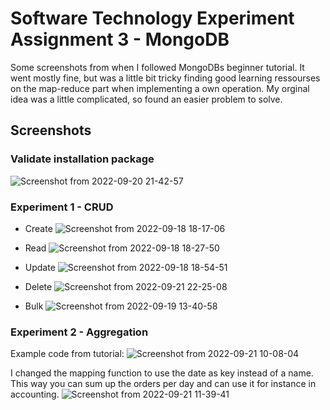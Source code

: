 # Software Technology Experiment Assignment 3 - MongoDB

Some screenshots from when I followed MongoDBs beginner tutorial. It went mostly fine, but was a little bit tricky finding good learning ressourses on the map-reduce part when implementing a own operation. My orginal idea was a little complicated, so found an easier problem to solve.

## Screenshots


### Validate installation package
![Screenshot from 2022-09-20 21-42-57](https://user-images.githubusercontent.com/109481934/191600594-8e49ff61-1208-4c41-a9e5-21196abf059e.png)

### Experiment 1 - CRUD

- Create
![Screenshot from 2022-09-18 18-17-06](https://user-images.githubusercontent.com/109481934/191601082-cc949e54-b6af-4ed7-8d15-803da97d0819.png)

- Read
![Screenshot from 2022-09-18 18-27-50](https://user-images.githubusercontent.com/109481934/191601328-02a0f72d-d4de-483d-bdee-9aec903c4624.png)


- Update
![Screenshot from 2022-09-18 18-54-51](https://user-images.githubusercontent.com/109481934/191601420-b5096cf5-3522-433f-b4a9-63f1c5f2b4f9.png)

- Delete
![Screenshot from 2022-09-21 22-25-08](https://user-images.githubusercontent.com/109481934/191603474-57b58ce8-26c5-43ac-8777-5565bbc071dd.png)

- Bulk
![Screenshot from 2022-09-19 13-40-58](https://user-images.githubusercontent.com/109481934/191601499-4728cb38-93e7-40a1-87b5-e9ce6c45630e.png)


### Experiment 2 - Aggregation

Example code from tutorial:
![Screenshot from 2022-09-21 10-08-04](https://user-images.githubusercontent.com/109481934/191601581-a099e4de-8d27-4c61-9658-4c72d2d6e90e.png)

I changed the mapping function to use the date as key instead of a name. 
This way you can sum up the orders per day and can use it for instance in accounting.
![Screenshot from 2022-09-21 11-39-41](https://user-images.githubusercontent.com/109481934/191601606-a5911003-7dd7-4545-ad8e-2caf7ab5293f.png)
